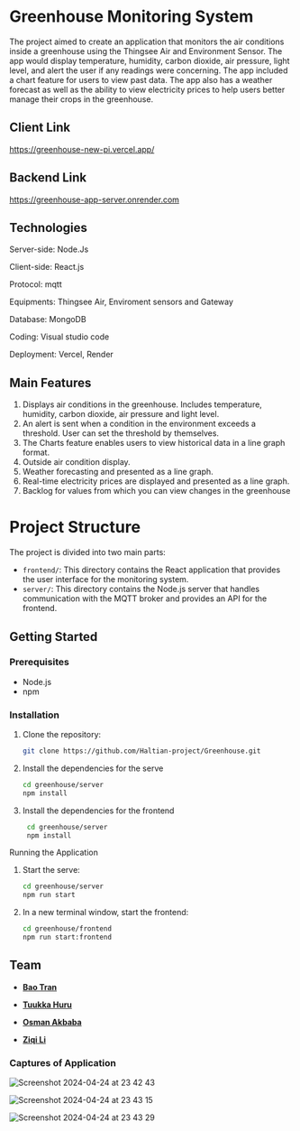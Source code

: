# Greenhouse Monitoring System


The project aimed to create an application that monitors the air conditions inside a greenhouse using the Thingsee Air and Environment Sensor. The app would display temperature, humidity, carbon dioxide, air pressure, light level, and alert the user if any readings were concerning. The app included a chart feature for users to view past data. The app also has a weather forecast as well as the ability to view electricity prices to help users better manage their crops in the greenhouse.

## Client Link

https://greenhouse-new-pi.vercel.app/

## Backend Link

https://greenhouse-app-server.onrender.com

## Technologies

Server-side: Node.Js

Client-side: React.js

Protocol: mqtt

Equipments: Thingsee Air, Enviroment sensors and Gateway

Database: MongoDB

Coding: Visual studio code

Deployment: Vercel, Render

## Main Features
1. Displays air conditions in the greenhouse. Includes temperature, humidity, carbon dioxide, air pressure and light level.
2. An alert is sent when a condition in the environment exceeds a threshold. User can set the threshold by themselves.
3. The Charts feature enables users to view historical data in a line graph format.
4. Outside air condition display.
5. Weather forecasting and presented as a line graph.
6. Real-time electricity prices are displayed and presented as a line graph.
7. Backlog for values ​​from which you can view changes in the greenhouse

# Project Structure

The project is divided into two main parts:

- `frontend/`: This directory contains the React application that provides the user interface for the monitoring system.
- `server/`: This directory contains the Node.js server that handles communication with the MQTT broker and provides an API for the frontend.

## Getting Started

### Prerequisites

- Node.js
- npm

### Installation

1. Clone the repository:
   ```sh
   git clone https://github.com/Haltian-project/Greenhouse.git

2. Install the dependencies for the serve
   ```sh
   cd greenhouse/server
   npm install  

3. Install the dependencies for the frontend
   ```sh
    cd greenhouse/server
    npm install

Running the Application

1. Start the serve:
   ```sh
   cd greenhouse/server
   npm run start

2. In a new terminal window, start the frontend: 
   ```sh
   cd greenhouse/frontend
   npm run start:frontend

## Team

- **[Bao Tran](https://github.com/tranxbao)**

- **[Tuukka Huru](https://github.com/TuukkaHuru)**

- **[Osman Akbaba](https://github.com/OsmanAkbaba)**

- **[Ziqi Li](https://github.com/ZiqiLi28)**

### Captures of Application

![Screenshot 2024-04-24 at 23 42 43](https://github.com/Haltian-project/Greenhouse/assets/28098368/33b8c236-1711-4ff6-8339-21a4c20636c9)

![Screenshot 2024-04-24 at 23 43 15](https://github.com/Haltian-project/Greenhouse/assets/28098368/530e29b1-52e1-4ea9-ab2d-56e37121c652)

![Screenshot 2024-04-24 at 23 43 29](https://github.com/Haltian-project/Greenhouse/assets/28098368/6f4a7ed0-d7f4-4514-9bb4-e869aa7e9c12)

